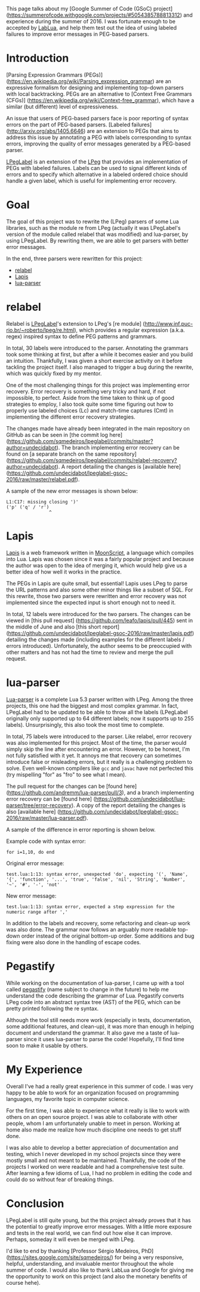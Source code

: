 This page talks about my [Google Summer of Code (GSoC) project]
(https://summerofcode.withgoogle.com/projects/#5054385788813312)
and experience during the summer of 2016. I was fortunate enough
to be accepted by [LabLua](http://www.lua.inf.puc-rio.br/index.html),
and help them test out the idea of using labeled failures to improve
error messages in PEG-based parsers.


# Introduction

[Parsing Expression Grammars (PEGs)]
(https://en.wikipedia.org/wiki/Parsing_expression_grammar)
are an expressive formalism for designing and implementing
top-down parsers with local backtracking. PEGs are an alternative to
[Context Free Grammars (CFGs)]
(https://en.wikipedia.org/wiki/Context-free_grammar), which have a
similar (but different) level of expressiveness.

An issue that users of PEG-based parsers face is poor reporting of
syntax errors on the part of PEG-based parsers. [Labeled failures]
(http://arxiv.org/abs/1405.6646) are an extension to PEGs that aims to
address this issue by annotating a PEG with labels corresponding to
syntax errors, improving the quality of error messages generated by
a PEG-based parser.

[LPegLabel](https://github.com/sqmedeiros/lpeglabel) is an extension of
the [LPeg](http://www.inf.puc-rio.br/~roberto/lpeg/) that provides
an implementation of PEGs with labeled failures. Labels can be used to
signal different kinds of errors and to specify which alternative in
a labeled ordered choice should handle a given label, which is useful for
implementing error recovery.


# Goal

The goal of this project was to rewrite the (LPeg) parsers of some
Lua libraries, such as the module re from LPeg (actually it was
LPegLabel's version of the module called relabel that was modified)
and lua-parser, by using LPegLabel. By rewriting them, we are able to
get parsers with better error messages.

In the end, three parsers were rewritten for this project:
* [relabel](#relabel)
* [Lapis](#lapis)
* [lua-parser](#lua-parser)


# relabel
Relabel is [LPegLabel](https://github.com/sqmedeiros/lpeglabel)'s
extension to LPeg's [re module]
(http://www.inf.puc-rio.br/~roberto/lpeg/re.html), which provides
a regular expression (a.k.a. regex) inspired syntax to define
PEG patterns and grammars.

In total, 30 labels were introduced to the parser. Annotating the
grammars took some thinking at first, but after a while it becomes
easier and you build an intuition. Thankfully, I was given a
short exercise activity on it before tackling the project itself.
I also managed to trigger a bug during the rewrite, which was
quickly fixed by my mentor.

One of the most challenging things for this project was implementing
error recovery. Error recovery is something very tricky and hard,
if not impossible, to perfect. Aside from the time taken to think up
of good strategies to employ, I also took quite some time figuring out
how to properly use labeled choices (Lc) and match-time captures (Cmt)
in implementing the different error recovery strategies.

The changes made have already been integrated in the main repository on
GitHub as can be seen in [the commit log here]
(https://github.com/sqmedeiros/lpeglabel/commits/master?author=undecidabot).
The branch implementing error recovery can be found on [a separate branch
on the same repository]
(https://github.com/sqmedeiros/lpeglabel/commits/relabel-recovery?author=undecidabot).
A report detailing the changes is [available here]
(https://github.com/undecidabot/lpeglabel-gsoc-2016/raw/master/relabel.pdf).

A sample of the new error messages is shown below:
```
L1:C17: missing closing ')'
('p' ('q' / 'r')
                ^
```


# Lapis
[Lapis](https://github.com/leafo/lapis) is a web framework written
in [MoonScript](http://moonscript.org/), a language which compiles
into Lua. Lapis was chosen since it was a fairly popular project and
because the author was open to the idea of merging it, which would help
give us a better idea of how well it works in the practice.

The PEGs in Lapis are quite small, but essential! Lapis uses LPeg
to parse the URL patterns and also some other minor things like a subset
of SQL. For this rewrite, those two parsers were rewritten
and error recovery was not implemented since the expected input is
short enough not to need it.

In total, 12 labels were introduced for the two parsers.
The changes can be viewed in [this pull request]
(https://github.com/leafo/lapis/pull/445) sent in the middle of June
and also [this short report]
(https://github.com/undecidabot/lpeglabel-gsoc-2016/raw/master/lapis.pdf)
detailing the changes made (including examples for the different
labels / errors introduced). Unfortunately, the author seems to be
preoccupied with other matters and has not had the time to review and
merge the pull request.


# lua-parser
[Lua-parser](https://github.com/andremm/lua-parser) is a complete
Lua 5.3 parser written with LPeg. Among the three projects, this one
had the biggest and most complex grammar. In fact, LPegLabel had to be
updated to be able to throw all the labels (LPegLabel originally only
supported up to 64 different labels; now it supports up to 255 labels).
Unsurprisingly, this also took the most time to complete.

In total, 75 labels were introduced to the parser. Like relabel,
error recovery was also implemented for this project. Most of the time,
the parser would simply skip the line after encountering an error.
However, to be honest, I'm not fully satisfied with it yet. It annoys me
that recovery can sometimes introduce false or misleading errors,
but it really is a challenging problem to solve. Even well-known
compilers like `gcc` and `javac` have not perfected this (try mispelling
"for" as "fro" to see what I mean).

The pull request for the changes can be [found here]
(https://github.com/andremm/lua-parser/pull/3),
and a branch implementing error recovery can be [found here]
(https://github.com/undecidabot/lua-parser/tree/error-recovery).
A copy of the report detailing the changes is also [available here]
(https://github.com/undecidabot/lpeglabel-gsoc-2016/raw/master/lua-parser.pdf).

A sample of the difference in error reporting is shown below.

Example code with syntax error:
```
for i=1,10, do end
```

Original error message:
```
test.lua:1:13: syntax error, unexpected 'do', expecting '(', 'Name', '{', 'function', '...', 'true', 'false', 'nil', 'String', 'Number', '~', '#', '-', 'not'
```

New error message:
```
test.lua:1:13: syntax error, expected a step expression for the numeric range after ','
```

In addition to the labels and recovery, some refactoring and clean-up
work was also done. The grammar now follows an arguably more readable
top-down order instead of the original bottom-up order. Some additions
and bug fixing were also done in the handling of escape codes.


# Pegastify
While working on the documentation of lua-parser, I came up with a
tool called [pegastify](https://github.com/undecidabot/pegastify)
(name subject to change in the future) to help me understand the
code describing the grammar of Lua. Pegastify converts LPeg code
into an abstract syntax tree (AST) of the PEG, which can be pretty
printed following the re syntax.

Although the tool still needs more work (especially in tests,
documentation, some additional features, and clean-up), it was more than
enough in helping document and understand the grammar. It also gave me
a taste of lua-parser since it uses lua-parser to parse the code!
Hopefully, I'll find time soon to make it usable by others.


# My Experience
Overall I've had a really great experience in this summer of code.
I was very happy to be able to work for an organization focused
on programming languages, my favorite topic in computer science.

For the first time, I was able to experience what it really is like
to work with others on an open source project. I was able to collaborate
with other people, whom I am unfortunately unable to meet in person.
Working at home also made me realize how much discipline one needs
to get stuff done.

I was also able to develop a better appreciation of documentation and
testing, which I never developed in my school projects since they were
mostly small and not meant to be maintained. Thankfully, the code of
the projects I worked on were readable and had a comprehensive test suite.
After learning a few idioms of Lua, I had no problem in editing the code
and could do so without fear of breaking things.


# Conclusion
LPegLabel is still quite young, but the this project already
proves that it has the potential to greatly improve error messages.
With a little more exposure and tests in the real world, we can
find out how else it can improve. Perhaps, someday it will even be
merged with LPeg.

I'd like to end by thanking [Professor Sérgio Medeiros, PhD]
(https://sites.google.com/site/sqmedeiros/) for being a very responsive,
helpful, understanding, and invaluable mentor throughout the
whole summer of code. I would also like to thank LabLua and Google
for giving me the opportunity to work on this project (and also
the monetary benefits of course hehe).
